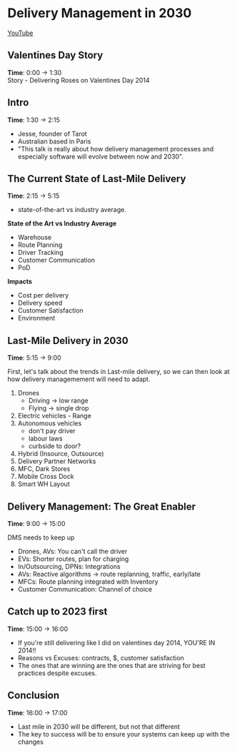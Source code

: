 # Delivery Management in 2030
[YouTube](https://youtu.be/msEgRVcAxAQ)

## Valentines Day Story
**Time**: 0:00 -> 1:30  
Story - Delivering Roses on Valentines Day 2014  

## Intro
**Time**: 1:30 -> 2:15
- Jesse, founder of Tarot
- Australian based in Paris
- "This talk is really about how delivery management processes and especially software will evolve between now and 2030".

## The Current State of Last-Mile Delivery
**Time**: 2:15 -> 5:15  
- state-of-the-art vs industry average.

**State of the Art vs Industry Average**
- Warehouse 
- Route Planning
- Driver Tracking
- Customer Communication
- PoD

**Impacts**
- Cost per delivery
- Delivery speed
- Customer Satisfaction
- Environment

## Last-Mile Delivery in 2030
**Time**: 5:15 -> 9:00

First, let's talk about the trends in Last-mile delivery, so we can then look at how delivery managemement will need to adapt.

1. Drones
    - Driving -> low range
    - Flying -> single drop
2. Electric vehicles - Range
3. Autonomous vehicles
    - don't pay driver
    - labour laws
    - curbside to door?
4. Hybrid (Insource, Outsource)
5. Delivery Partner Networks
6. MFC, Dark Stores
7. Mobile Cross Dock
8. Smart WH Layout


## Delivery Management: The Great Enabler
**Time**: 9:00 -> 15:00

DMS needs to keep up
- Drones, AVs: You can't call the driver
- EVs: Shorter routes, plan for charging
- In/Outsourcing, DPNs: Integrations
- AVs: Reactive algorithms -> route replanning, traffic, early/late
- MFCs: Route planning integrated with Inventory
- Customer Communication: Channel of choice


## Catch up to 2023 first
**Time**: 15:00 -> 16:00

- If you're still delivering like I did on valentines day 2014, YOU'RE IN 2014!!
- Reasons vs Excuses: contracts, $, customer satisfaction
- The ones that are winning are the ones that are striving for best practices despite excuses.


## Conclusion
**Time**: 16:00 -> 17:00 
- Last mile in 2030 will be different, but not that different
- The key to success will be to ensure your systems can keep up with the changes

